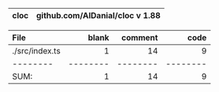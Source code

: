 cloc|github.com/AlDanial/cloc v 1.88
--- | ---

File|blank|comment|code
:-------|-------:|-------:|-------:
./src/index.ts|1|14|9
--------|--------|--------|--------
SUM:|1|14|9
